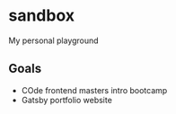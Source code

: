 # sandbox
My personal playground
## Goals
- COde frontend masters intro bootcamp
- Gatsby portfolio website